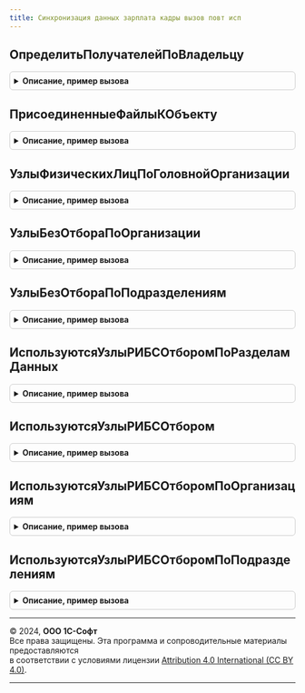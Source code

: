 ```yaml
---
title: Синхронизация данных зарплата кадры вызов повт исп
---
```



## ОпределитьПолучателейПоВладельцу
<details style="margin: 1em 0; padding: 0.5em; border: 1px solid #ccc; border-radius: 6px;">

<summary style="font-weight: bold; cursor: pointer;">Описание, пример вызова</summary>

```bsl

// Функция определяет массив узлов-получателей для объекта при заданном плане обмена.
//
// Параметры:
//  ВладелецСсылка - Произвольный - СправочникСсылка, ДокументСсылка, по которому необходимо выполнить
//    правила регистрации, и определить список узлов-получателей.
//  ИмяПланаОбмена - Строка - имя плана обмена как оно задано в конфигураторе.
//  Отказ - Булево - Если Истина, то будет отменено выполнение обработчика, по умолчанию Ложь
//  Загрузка - Булево
//  Выгрузка - Булево - Если Истина, то производится выгрузка в другой узел, иначе производится запись объекта
//  Отправитель -
//
// Возвращаемое значение:
//  Массив - массив узлов-получателей для Объекта.
Функция ОпределитьПолучателейПоВладельцу(ВладелецСсылка, ИмяПланаОбмена, Отказ, Загрузка, Выгрузка, Отправитель) Экспорт
```

Пример вызова
```bsl
Результат = СинхронизацияДанныхЗарплатаКадрыВызовПовтИсп.ОпределитьПолучателейПоВладельцу(ВладелецСсылка, ИмяПланаОбмена, Отказ, Загрузка, Выгрузка, Отправитель) 
```
</details>

## ПрисоединенныеФайлыКОбъекту
<details style="margin: 1em 0; padding: 0.5em; border: 1px solid #ccc; border-radius: 6px;">

<summary style="font-weight: bold; cursor: pointer;">Описание, пример вызова</summary>

```bsl

// Возвращает массив с присоединенными файлами
//
// Параметры:
//		СсылкаНаОбъект - Произвольный - СправочникСсылка, ДокументСсылка и т.п.
//										Ссылка на объект, для которого требуется получить присоединенные файлы.
//
// Возвращаемое значение:
//		МассивФайлов - Массив - массив с присоединенными файлами
//
Функция ПрисоединенныеФайлыКОбъекту(СсылкаНаОбъект) Экспорт
```

Пример вызова
```bsl
Результат = СинхронизацияДанныхЗарплатаКадрыВызовПовтИсп.ПрисоединенныеФайлыКОбъекту(СсылкаНаОбъект) 
```
</details>

## УзлыФизическихЛицПоГоловнойОрганизации
<details style="margin: 1em 0; padding: 0.5em; border: 1px solid #ccc; border-radius: 6px;">

<summary style="font-weight: bold; cursor: pointer;">Описание, пример вызова</summary>

```bsl

Функция УзлыФизическихЛицПоГоловнойОрганизации() Экспорт
```

Пример вызова
```bsl
Результат = СинхронизацияДанныхЗарплатаКадрыВызовПовтИсп.УзлыФизическихЛицПоГоловнойОрганизации() 
```
</details>

## УзлыБезОтбораПоОрганизации
<details style="margin: 1em 0; padding: 0.5em; border: 1px solid #ccc; border-radius: 6px;">

<summary style="font-weight: bold; cursor: pointer;">Описание, пример вызова</summary>

```bsl

Функция УзлыБезОтбораПоОрганизации(ИмяПланаОбмена) Экспорт
```

Пример вызова
```bsl
Результат = СинхронизацияДанныхЗарплатаКадрыВызовПовтИсп.УзлыБезОтбораПоОрганизации(ИмяПланаОбмена) 
```
</details>

## УзлыБезОтбораПоПодразделениям
<details style="margin: 1em 0; padding: 0.5em; border: 1px solid #ccc; border-radius: 6px;">

<summary style="font-weight: bold; cursor: pointer;">Описание, пример вызова</summary>

```bsl

Функция УзлыБезОтбораПоПодразделениям(ИмяПланаОбмена) Экспорт
```

Пример вызова
```bsl
Результат = СинхронизацияДанныхЗарплатаКадрыВызовПовтИсп.УзлыБезОтбораПоПодразделениям(ИмяПланаОбмена) 
```
</details>

## ИспользуютсяУзлыРИБСОтборомПоРазделамДанных
<details style="margin: 1em 0; padding: 0.5em; border: 1px solid #ccc; border-radius: 6px;">

<summary style="font-weight: bold; cursor: pointer;">Описание, пример вызова</summary>

```bsl

Функция ИспользуютсяУзлыРИБСОтборомПоРазделамДанных(ИсключаемыйУзел = Неопределено) Экспорт
```

Пример вызова
```bsl
Результат = СинхронизацияДанныхЗарплатаКадрыВызовПовтИсп.ИспользуютсяУзлыРИБСОтборомПоРазделамДанных(ИсключаемыйУзел);
```
</details>

## ИспользуютсяУзлыРИБСОтбором
<details style="margin: 1em 0; padding: 0.5em; border: 1px solid #ccc; border-radius: 6px;">

<summary style="font-weight: bold; cursor: pointer;">Описание, пример вызова</summary>

```bsl

Функция ИспользуютсяУзлыРИБСОтбором() Экспорт
```

Пример вызова
```bsl
Результат = СинхронизацияДанныхЗарплатаКадрыВызовПовтИсп.ИспользуютсяУзлыРИБСОтбором() 
```
</details>

## ИспользуютсяУзлыРИБСОтборомПоОрганизациям
<details style="margin: 1em 0; padding: 0.5em; border: 1px solid #ccc; border-radius: 6px;">

<summary style="font-weight: bold; cursor: pointer;">Описание, пример вызова</summary>

```bsl

Функция ИспользуютсяУзлыРИБСОтборомПоОрганизациям(ИсключаемыйУзел = Неопределено) Экспорт
```

Пример вызова
```bsl
Результат = СинхронизацияДанныхЗарплатаКадрыВызовПовтИсп.ИспользуютсяУзлыРИБСОтборомПоОрганизациям(ИсключаемыйУзел);
```
</details>

## ИспользуютсяУзлыРИБСОтборомПоПодразделениям
<details style="margin: 1em 0; padding: 0.5em; border: 1px solid #ccc; border-radius: 6px;">

<summary style="font-weight: bold; cursor: pointer;">Описание, пример вызова</summary>

```bsl

Функция ИспользуютсяУзлыРИБСОтборомПоПодразделениям(ИсключаемыйУзел = Неопределено) Экспорт
```

Пример вызова
```bsl
Результат = СинхронизацияДанныхЗарплатаКадрыВызовПовтИсп.ИспользуютсяУзлыРИБСОтборомПоПодразделениям(ИсключаемыйУзел);
```
</details>

---

© 2024, **ООО 1С-Софт**  
Все права защищены. Эта программа и сопроводительные материалы предоставляются  
в соответствии с условиями лицензии [Attribution 4.0 International (CC BY 4.0)](https://creativecommons.org/licenses/by/4.0/legalcode).

---

